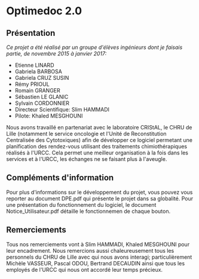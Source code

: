 # Optimedoc 2.0 #

## Présentation ##

*Ce projet a été réalisé par un groupe d'élèves ingénieurs dont je faisais partie, de novembre 2015 à janvier 2017:*

- Etienne LINARD
- Gabriela BARBOSA
- Gabriela CRUZ SUSIN
- Rémy PRIOUL
- Romain GRANGER
- Sébastien LE GLANIC
- Sylvain CORDONNIER
- Directeur Scientifique: Slim HAMMADI
- Pilote: Khaled MESGHOUNI

Nous avons travaillé en partenariat avec le laboratoire CRIStAL, le CHRU de Lille (notamment le service oncologie et l'Unité de Reconstitution Centralisée des Cytotoxiques) afin de développer ce logiciel permetant une planification des rendez-vous utilisant des traitements chimiothérapiques réalisés à l'URCC. Cela permet une meilleur organisation à la fois dans les services et à l'URCC, les échanges ne se faisant plus à l'aveugle.

## Compléments d'information ##

Pour plus d'informations sur le développement du projet, vous pouvez vous reporter au document DPE.pdf qui présente le projet dans sa globalité.
Pour une présentation du fonctionnement du logiciel, le document Notice_Utilisateur.pdf détaille le fonctionnemen de chaque bouton. 

## Remerciements ##

Tous nos remerciements vont à Slim HAMMADI, Khaled MESGHOUNI pour leur encadrement. Nous remercions aussi chaleureusement tous les personnels du CHRU de Lille avec qui nous avons interagi; particulièrement Michèle VASSEUR, Pascal ODOU, Bertrand DECAUDIN ainsi que tous les employés de l'URCC qui nous ont accordé leur temps précieux.